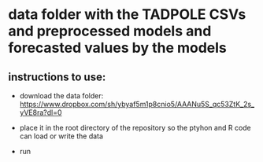 # data folder with the TADPOLE CSVs and preprocessed models and forecasted values by the models
## instructions to use:
- download the data folder:
https://www.dropbox.com/sh/ybyaf5m1p8cnio5/AAANu5S_qc53ZtK_2s_yVE8ra?dl=0

- place it in the root directory of the repository so the ptyhon and R code can load or write the data
- run 
